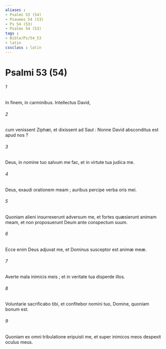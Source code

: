 ```yaml
---
aliases : 
- Psalmi 53 (54)
- Psaumes 54 (53)
- Ps 54 (53)
- Psalms 54 (53)
tags : 
- Bible/Ps/54_53
- latin
cssclass : latin
---
```


# Psalmi 53 (54)

###### 1
In finem, in carminibus. Intellectus David,
###### 2
cum venissent Ziphæi, et dixissent ad Saul : Nonne David absconditus est apud nos ?
###### 3
Deus, in nomine tuo salvum me fac, et in virtute tua judica me.
###### 4
Deus, exaudi orationem meam ; auribus percipe verba oris mei.
###### 5
Quoniam alieni insurrexerunt adversum me, et fortes quæsierunt animam meam, et non proposuerunt Deum ante conspectum suum.
###### 6
Ecce enim Deus adjuvat me, et Dominus susceptor est animæ meæ.
###### 7
Averte mala inimicis meis ; et in veritate tua disperde illos.
###### 8
Voluntarie sacrificabo tibi, et confitebor nomini tuo, Domine, quoniam bonum est.
###### 9
Quoniam ex omni tribulatione eripuisti me, et super inimicos meos despexit oculus meus.
